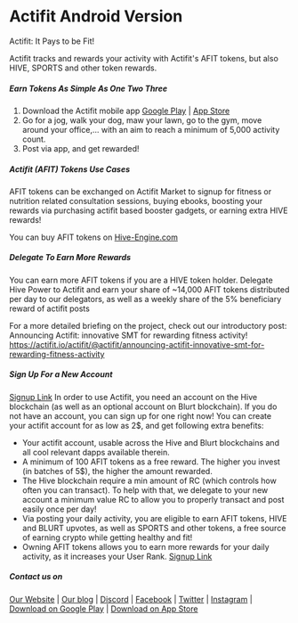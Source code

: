 # Actifit Android Version
Actifit: It Pays to be Fit!


Actifit tracks and rewards your activity with Actifit's AFIT tokens, but also HIVE, SPORTS and other token rewards.

##### Earn Tokens As Simple As One Two Three
1. Download the Actifit mobile app [Google Play](https://links.actifit.io/android) | [App Store](https://links.actifit.io/ios)
2. Go for a jog, walk your dog, maw your lawn, go to the gym, move around your office,... with an aim to reach a minimum of 5,000 activity count.
3. Post via app, and get rewarded!


##### Actifit (AFIT) Tokens Use Cases
AFIT tokens can be exchanged on Actifit Market to signup for fitness or nutrition related consultation sessions, buying ebooks, boosting your rewards via purchasing actifit based booster gadgets, or earning extra HIVE rewards!

You can buy AFIT tokens on [Hive-Engine.com](https://hive-engine.com/?p=market&t=AFIT)

##### Delegate To Earn More Rewards
You can earn more AFIT tokens if you are a HIVE token holder. Delegate Hive Power to Actifit and earn your share of ~14,000 AFIT tokens distributed per day to our delegators, as well as a weekly share of the 5% beneficiary reward of actifit posts

For a more detailed briefing on the project, check out our introductory post: Announcing Actifit: innovative SMT for rewarding fitness activity!
https://actifit.io/actifit/@actifit/announcing-actifit-innovative-smt-for-rewarding-fitness-activity

##### Sign Up For a New Account
[Signup Link](https://actifit.io/signup)
In order to use Actifit, you need an account on the Hive blockchain (as well as an optional account on Blurt blockchain). If you do not have an account, you can sign up for one right now!
You can create your actifit account for as low as 2$, and get following extra benefits:
- Your actifit account, usable across the Hive and Blurt blockchains and all cool relevant dapps available therein.
- A minimum of 100 AFIT tokens as a free reward. The higher you invest (in batches of 5$), the higher the amount rewarded.
- The Hive blockchain require a min amount of RC (which controls how often you can transact). To help with that, we delegate to your new account a minimum value RC to allow you to properly transact and post easily once per day!
- Via posting your daily activity, you are eligible to earn AFIT tokens, HIVE and BLURT upvotes, as well as SPORTS and other tokens, a free source of earning crypto while getting healthy and fit!
- Owning AFIT tokens allows you to earn more rewards for your daily activity, as it increases your User Rank. 
[Signup Link](https://actifit.io/signup)


##### Contact us on
[Our Website](https://actifit.io) |
[Our blog](https://actifit.io/actifit/blog) |
[Discord](https://links.actifit.io/discord) |
[Facebook](https://www.facebook.com/Actifit.fitness/) |
[Twitter](https://www.twitter.com/Actifit_fitness) |
[Instagram](https://www.instagram.com/actifit.fitness/) |
[Download on Google Play](https://links.actifit.io/android) | [Download on App Store](https://links.actifit.io/ios)

